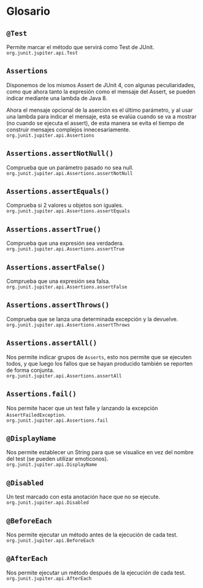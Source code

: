 # Glosario

## `@Test`
Permite marcar el método que servirá como Test de JUnit.  
`org.junit.jupiter.api.Test`

## `Assertions`
Disponemos de los mismos Assert de JUnit 4, con algunas peculiaridades, como que ahora tanto la expresión como el mensaje del Assert, se pueden indicar mediante una lambda de Java 8.  

Ahora el mensaje opcional de la aserción es el último parámetro, y al usar una lambda para indicar el mensaje, esta se evalúa cuando se va a mostrar (no cuando se ejecuta el assert), de esta manera se evita el tiempo de construir mensajes complejos innecesariamente.
`org.junit.jupiter.api.Assertions`
  
## `Assertions.assertNotNull()`
Comprueba que un parámetro pasado no sea null.
`org.junit.jupiter.api.Assertions.assertNotNull`

## `Assertions.assertEquals()`
Comprueba si 2 valores u objetos son iguales.
`org.junit.jupiter.api.Assertions.assertEquals`

## `Assertions.assertTrue()`
Comprueba que una expresión sea verdadera.
`org.junit.jupiter.api.Assertions.assertTrue`

## `Assertions.assertFalse()`
Comprueba que una expresión sea falsa.
`org.junit.jupiter.api.Assertions.assertFalse`

## `Assertions.assertThrows()`
Comprueba que se lanza una determinada excepción y la devuelve.
`org.junit.jupiter.api.Assertions.assertThrows`  

## `Assertions.assertAll()`
Nos permite indicar grupos de `Asserts`, esto nos permite que se ejecuten todos, y que luego los fallos que se hayan producido también se reporten de forma conjunta.  
`org.junit.jupiter.api.Assertions.assertAll`

## `Assertions.fail()`
Nos permite hacer que un test falle y lanzando la excepción `AssertFailedException`.  
`org.junit.jupiter.api.Assertions.fail`  

## `@DisplayName`
Nos permite establecer un String para que se visualice en vez del nombre del test (se pueden utilizar emoticonos).  
`org.junit.jupiter.api.DisplayName`

## `@Disabled`
Un test marcado con esta anotación hace que no se ejecute.  
`org.junit.jupiter.api.Disabled`  

## `@BeforeEach`
Nos permite ejecutar un método antes de la ejecución de cada test.  
`org.junit.jupiter.api.BeforeEach`  

## `@AfterEach`
Nos permite ejecutar un método después de la ejecución de cada test.  
`org.junit.jupiter.api.AfterEach`  